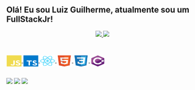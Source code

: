 ## Olá! Eu sou Luiz Guilherme, atualmente sou um FullStackJr!

<div align="center">
  <a href="https://github.com/luizstrange">
  <img height="180em" src="https://github-readme-stats.vercel.app/api?username=luizstrange&show_icons=true&theme=dark&include_all_commits=true&count_private=true"/>
  <img height="180em" src="https://github-readme-stats.vercel.app/api/top-langs/?username=luizstrange&layout=compact&langs_count=7&theme=dark"/>
</div>
  
  ##
  
<div style="display: inline_block"><br>
  <img align="center" alt="Rafa-Js" height="30" width="40" src="https://raw.githubusercontent.com/devicons/devicon/master/icons/javascript/javascript-plain.svg">
  <img align="center" alt="Rafa-Ts" height="30" width="40" src="https://raw.githubusercontent.com/devicons/devicon/master/icons/typescript/typescript-plain.svg">
  <img align="center" alt="Rafa-React" height="30" width="40" src="https://raw.githubusercontent.com/devicons/devicon/master/icons/react/react-original.svg">
  <img align="center" alt="Rafa-HTML" height="30" width="40" src="https://raw.githubusercontent.com/devicons/devicon/master/icons/html5/html5-original.svg">
  <img align="center" alt="Rafa-CSS" height="30" width="40" src="https://raw.githubusercontent.com/devicons/devicon/master/icons/css3/css3-original.svg">
  <img align="center" alt="C#" height="30" width="40" src="https://raw.githubusercontent.com/devicons/devicon/master/icons/csharp/csharp-original.svg">
  </div>
  
  ##
  
  <div>
  <a href="https://www.instagram.com/luizstrange" target="_blank"><img src="https://img.shields.io/badge/Instagram-E4405F?style=for-the-badge&logo=instagram&logoColor=white?style=for-the-badge&logo=youtube&logoColor=white" target="_blank"></a>
    <a href="https://www.linkedin.com/in/luizgmc" target="_blank"><img src="https://img.shields.io/badge/LinkedIn-0077B5?style=for-the-badge&logo=linkedin&logoColor=white?style=for-the-badge&logo=instagram&logoColor=white?style=for-the-badge&logo=youtube&logoColor=white" target="_blank"></a>
     <a href="https://twitter.com/LuizEstr4nh0" target="_blank"><img src="https://img.shields.io/badge/Twitter-1DA1F2?style=for-the-badge&logo=twitter&logoColor=white?style=for-the-badge&logo=instagram&logoColor=white?style=for-the-badge&logo=youtube&logoColor=white" target="_blank"></a>
  </div>
